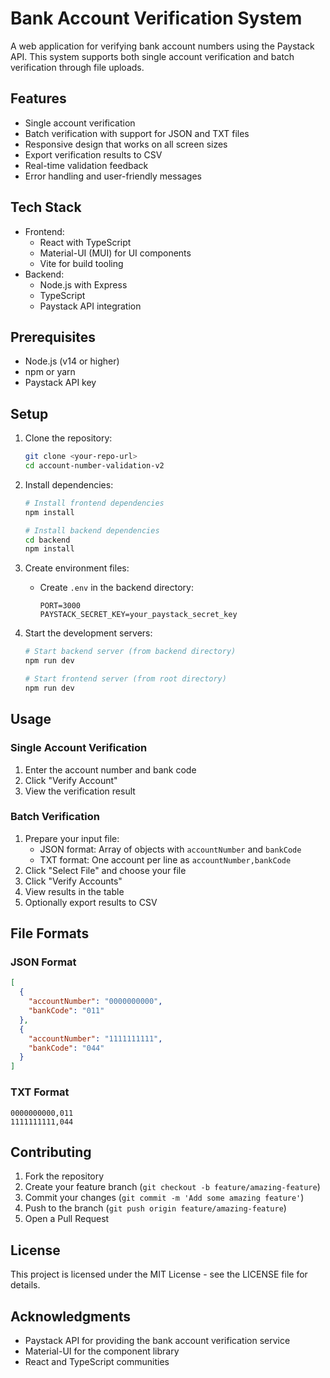 # Bank Account Verification System

A web application for verifying bank account numbers using the Paystack API. This system supports both single account verification and batch verification through file uploads.

## Features

- Single account verification
- Batch verification with support for JSON and TXT files
- Responsive design that works on all screen sizes
- Export verification results to CSV
- Real-time validation feedback
- Error handling and user-friendly messages

## Tech Stack

- Frontend:
  - React with TypeScript
  - Material-UI (MUI) for UI components
  - Vite for build tooling
- Backend:
  - Node.js with Express
  - TypeScript
  - Paystack API integration

## Prerequisites

- Node.js (v14 or higher)
- npm or yarn
- Paystack API key

## Setup

1. Clone the repository:

   ```bash
   git clone <your-repo-url>
   cd account-number-validation-v2
   ```

2. Install dependencies:

   ```bash
   # Install frontend dependencies
   npm install

   # Install backend dependencies
   cd backend
   npm install
   ```

3. Create environment files:

   - Create `.env` in the backend directory:
     ```
     PORT=3000
     PAYSTACK_SECRET_KEY=your_paystack_secret_key
     ```

4. Start the development servers:

   ```bash
   # Start backend server (from backend directory)
   npm run dev

   # Start frontend server (from root directory)
   npm run dev
   ```

## Usage

### Single Account Verification

1. Enter the account number and bank code
2. Click "Verify Account"
3. View the verification result

### Batch Verification

1. Prepare your input file:
   - JSON format: Array of objects with `accountNumber` and `bankCode`
   - TXT format: One account per line as `accountNumber,bankCode`
2. Click "Select File" and choose your file
3. Click "Verify Accounts"
4. View results in the table
5. Optionally export results to CSV

## File Formats

### JSON Format

```json
[
  {
    "accountNumber": "0000000000",
    "bankCode": "011"
  },
  {
    "accountNumber": "1111111111",
    "bankCode": "044"
  }
]
```

### TXT Format

```
0000000000,011
1111111111,044
```

## Contributing

1. Fork the repository
2. Create your feature branch (`git checkout -b feature/amazing-feature`)
3. Commit your changes (`git commit -m 'Add some amazing feature'`)
4. Push to the branch (`git push origin feature/amazing-feature`)
5. Open a Pull Request

## License

This project is licensed under the MIT License - see the LICENSE file for details.

## Acknowledgments

- Paystack API for providing the bank account verification service
- Material-UI for the component library
- React and TypeScript communities
